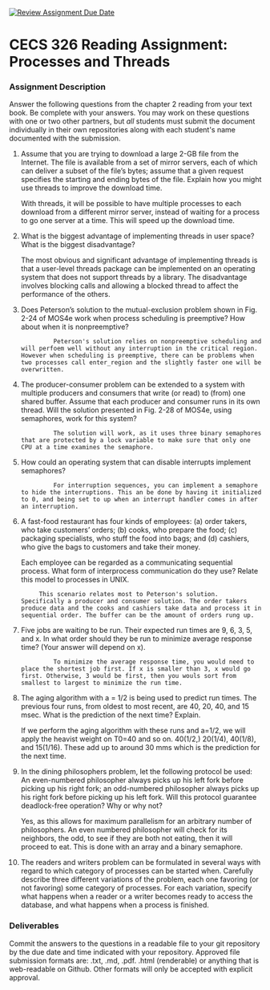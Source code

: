 [![Review Assignment Due Date](https://classroom.github.com/assets/deadline-readme-button-24ddc0f5d75046c5622901739e7c5dd533143b0c8e959d652212380cedb1ea36.svg)](https://classroom.github.com/a/vaSkB7zM)
# CECS 326 Reading Assignment: Processes and Threads

### Assignment Description
Answer the following questions from the chapter 2 reading from your text book. Be complete with your answers. You may work on these questions with one or two other partners, but *all* students must submit the document individually in their own repositories along with each student's name documented with the submission.

1. Assume that you are trying to download a large 2-GB file from the Internet. The file is available from a set of mirror servers, each of which can deliver a subset of the file’s bytes; assume that a given request specifies the starting and ending bytes of the file. Explain how you might use threads to improve the download time.

    With threads, it will be possible to have multiple processes to each download from a different mirror server, instead of waiting for a process to go one server at a time. This will speed up the download time.
   
2. What is the biggest advantage of implementing threads in user space? What is the biggest disadvantage?

    The most obvious and significant advantage of implementing threads is that a user-level threads package can be implemented on an operating system that does not support threads by a library. The disadvantage involves blocking calls and allowing a blocked thread to affect the performance of the others.
   
3. Does Peterson’s solution to the mutual-exclusion problem shown in Fig. 2-24 of MOS4e work when process scheduling is preemptive? How about when it is nonpreemptive?

				Peterson's solution relies on nonpreemptive scheduling and will perfoem well without any interruption in the critical region. However when scheduling is preemptive, there can be problems when two processes call enter_region and the slightly faster one will be overwritten.
   
4. The producer-consumer problem can be extended to a system with multiple producers and consumers that write (or read) to (from) one shared buffer. Assume that each producer and consumer runs in its own thread. Will the solution presented in Fig. 2-28 of MOS4e, using semaphores, work for this system?

				The solution will work, as it uses three binary semaphores that are protected by a lock variable to make sure that only one CPU at a time examines the semaphore.
   
5. How could an operating system that can disable interrupts implement semaphores?

				For interruption sequences, you can implement a semaphore to hide the interruptions. This an be done by having it initialized to 0, and being set to up when an interrupt handler comes in after an interruption.

6. A fast-food restaurant has four kinds of employees:
    (a) order takers, who take customers’ orders; 
    (b) cooks, who prepare the food;
    (c) packaging specialists, who stuff the food into bags; and
    (d) cashiers, who give the bags to customers and take their money.
    
    Each employee can be regarded as a communicating sequential process. What form of interprocess communication do they use? Relate this model to processes in UNIX.

			This scenario relates most to Peterson's solution. Specifically a producer and consumer solution. The order takers produce data and the cooks and cashiers take data and process it in sequential order. The buffer can be the amount of orders rung up.

7. Five jobs are waiting to be run. Their expected run times are 9, 6, 3, 5, and x. In what order should they be run to minimize average response time? (Your answer will depend on x).

				To minimize the average response time, you would need to place the shortest job first. If x is smaller than 3, x would go first. Otherwise, 3 would be first, then you wouls sort from smallest to largest to minimize the run time.

8. The aging algorithm with a = 1/2 is being used to predict run times. The previous four runs, from oldest to most recent, are 40, 20, 40, and 15 msec. What is the prediction of the next time? Explain.

    If we perform the aging algorithm with these runs and a=1/2, we will apply the heavist weight on T0=40 and so on. 40(1/2,) 20(1/4), 40(1/8), and 15(1/16). These add up to around 30 mms which is the prediction for the next time.

9. In the dining philosophers problem, let the following protocol be used: An even-numbered philosopher always picks up his left fork before picking up his right fork; an odd-numbered philosopher always picks up his right fork before picking up his left fork. Will this protocol guarantee deadlock-free operation? Why or why not?

    Yes, as this allows for maximum parallelism for an arbitrary number of philosophers. An even numbered philosopher will check for its neighbors, the odd, to see if they are  both not eating, then it will proceed to eat. This is done with an array and a binary semaphore.

10. The readers and writers problem can be formulated in several ways with regard to which category of processes can be started when. Carefully describe three different variations of the problem, each one favoring (or not favoring) some category of processes. For each variation, specify what happens when a reader or a writer becomes ready to access the database, and what happens when a process is finished.

### Deliverables
Commit the answers to the questions in a readable file to your git repository by the due date and time indicated with your repository. Approved file submission formats are: .txt, .md, .pdf. .html (renderable) or anything that is web-readable on Github. Other formats will only be accepted with explicit approval.
